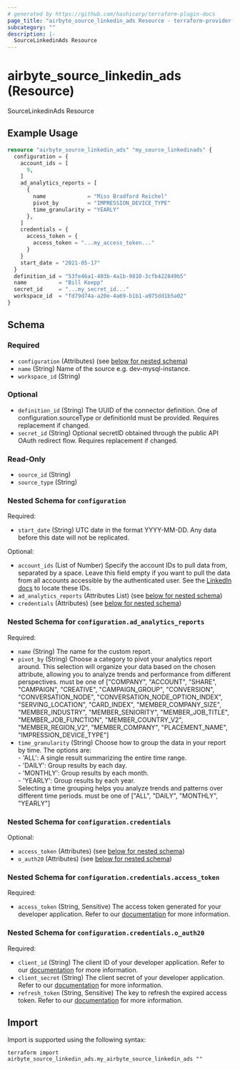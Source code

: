 ```yaml
---
# generated by https://github.com/hashicorp/terraform-plugin-docs
page_title: "airbyte_source_linkedin_ads Resource - terraform-provider-airbyte"
subcategory: ""
description: |-
  SourceLinkedinAds Resource
---
```


# airbyte_source_linkedin_ads (Resource)

SourceLinkedinAds Resource

## Example Usage

```terraform
resource "airbyte_source_linkedin_ads" "my_source_linkedinads" {
  configuration = {
    account_ids = [
      9,
    ]
    ad_analytics_reports = [
      {
        name             = "Miss Bradford Reichel"
        pivot_by         = "IMPRESSION_DEVICE_TYPE"
        time_granularity = "YEARLY"
      },
    ]
    credentials = {
      access_token = {
        access_token = "...my_access_token..."
      }
    }
    start_date = "2021-05-17"
  }
  definition_id = "53fe46a1-403b-4a1b-9810-3cfb422849b5"
  name          = "Bill Koepp"
  secret_id     = "...my_secret_id..."
  workspace_id  = "fd79d74a-a20e-4a69-b1b1-a975dd1b5a02"
}
```

<!-- schema generated by tfplugindocs -->
## Schema

### Required

- `configuration` (Attributes) (see [below for nested schema](#nestedatt--configuration))
- `name` (String) Name of the source e.g. dev-mysql-instance.
- `workspace_id` (String)

### Optional

- `definition_id` (String) The UUID of the connector definition. One of configuration.sourceType or definitionId must be provided. Requires replacement if changed.
- `secret_id` (String) Optional secretID obtained through the public API OAuth redirect flow. Requires replacement if changed.

### Read-Only

- `source_id` (String)
- `source_type` (String)

<a id="nestedatt--configuration"></a>
### Nested Schema for `configuration`

Required:

- `start_date` (String) UTC date in the format YYYY-MM-DD. Any data before this date will not be replicated.

Optional:

- `account_ids` (List of Number) Specify the account IDs to pull data from, separated by a space. Leave this field empty if you want to pull the data from all accounts accessible by the authenticated user. See the <a href="https://www.linkedin.com/help/linkedin/answer/a424270/find-linkedin-ads-account-details?lang=en">LinkedIn docs</a> to locate these IDs.
- `ad_analytics_reports` (Attributes List) (see [below for nested schema](#nestedatt--configuration--ad_analytics_reports))
- `credentials` (Attributes) (see [below for nested schema](#nestedatt--configuration--credentials))

<a id="nestedatt--configuration--ad_analytics_reports"></a>
### Nested Schema for `configuration.ad_analytics_reports`

Required:

- `name` (String) The name for the custom report.
- `pivot_by` (String) Choose a category to pivot your analytics report around. This selection will organize your data based on the chosen attribute, allowing you to analyze trends and performance from different perspectives. must be one of ["COMPANY", "ACCOUNT", "SHARE", "CAMPAIGN", "CREATIVE", "CAMPAIGN_GROUP", "CONVERSION", "CONVERSATION_NODE", "CONVERSATION_NODE_OPTION_INDEX", "SERVING_LOCATION", "CARD_INDEX", "MEMBER_COMPANY_SIZE", "MEMBER_INDUSTRY", "MEMBER_SENIORITY", "MEMBER_JOB_TITLE", "MEMBER_JOB_FUNCTION", "MEMBER_COUNTRY_V2", "MEMBER_REGION_V2", "MEMBER_COMPANY", "PLACEMENT_NAME", "IMPRESSION_DEVICE_TYPE"]
- `time_granularity` (String) Choose how to group the data in your report by time. The options are:<br>- 'ALL': A single result summarizing the entire time range.<br>- 'DAILY': Group results by each day.<br>- 'MONTHLY': Group results by each month.<br>- 'YEARLY': Group results by each year.<br>Selecting a time grouping helps you analyze trends and patterns over different time periods. must be one of ["ALL", "DAILY", "MONTHLY", "YEARLY"]


<a id="nestedatt--configuration--credentials"></a>
### Nested Schema for `configuration.credentials`

Optional:

- `access_token` (Attributes) (see [below for nested schema](#nestedatt--configuration--credentials--access_token))
- `o_auth20` (Attributes) (see [below for nested schema](#nestedatt--configuration--credentials--o_auth20))

<a id="nestedatt--configuration--credentials--access_token"></a>
### Nested Schema for `configuration.credentials.access_token`

Required:

- `access_token` (String, Sensitive) The access token generated for your developer application. Refer to our <a href='https://docs.airbyte.com/integrations/sources/linkedin-ads#setup-guide'>documentation</a> for more information.


<a id="nestedatt--configuration--credentials--o_auth20"></a>
### Nested Schema for `configuration.credentials.o_auth20`

Required:

- `client_id` (String) The client ID of your developer application. Refer to our <a href='https://docs.airbyte.com/integrations/sources/linkedin-ads#setup-guide'>documentation</a> for more information.
- `client_secret` (String) The client secret of your developer application. Refer to our <a href='https://docs.airbyte.com/integrations/sources/linkedin-ads#setup-guide'>documentation</a> for more information.
- `refresh_token` (String, Sensitive) The key to refresh the expired access token. Refer to our <a href='https://docs.airbyte.com/integrations/sources/linkedin-ads#setup-guide'>documentation</a> for more information.

## Import

Import is supported using the following syntax:

```shell
terraform import airbyte_source_linkedin_ads.my_airbyte_source_linkedin_ads ""
```
